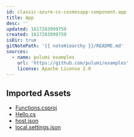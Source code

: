 ```yaml
---
id: classic-azure-cs-cosmosapp-component.app
title: App
desc: ''
updated: 1617203999759
created: 1617203999759
isDir: true
gitNotePath: '{{ noteHiearchy }}/README.md'
sources:
  - name: pulumi examples
    url: 'https://github.com/pulumi/examples'
    license: Apache License 2.0
---
```

## Imported Assets

- [Functions.csproj](/assets/functions.csproj)
- [Hello.cs](/assets/hello.cs)
- [host.json](/assets/host.json)
- [local.settings.json](/assets/local.json)

